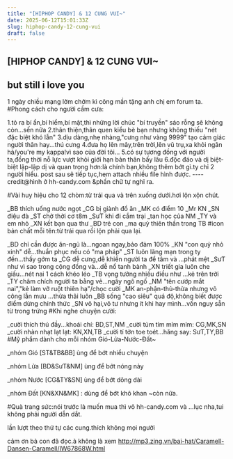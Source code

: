 ```yaml
---
title: "[HIPHOP CANDY] & 12 CUNG VUI~"
date: 2025-06-12T15:01:33Z
slug: hiphop-candy-12-cung-vui
draft: false
---
```


## [HIPHOP CANDY] & 12 CUNG VUI~

## but still i love you

1 ngày chiều mạng lởm chởm kì công mần tặng anh chị em forum ta.
#Phong cách cho người cầm cưa:


	
	


	
	


	
	


	
	


	
	


	
	

1.tỏ ra bí ẩn,bí hiểm,bí mật,thì những lời chúc "bí truyền" sáo rỗng sẽ không còn...sến nữa
2.thân thiện,thân quen kiểu bè bạn nhưng không thiếu "nét đặc biệt khó lẫn"
3.dịu dàng,nhẹ nhàng,"cưng như vàng 9999" tạo cảm giác người thân hay...thú cưng
4.đưa họ lên mây,trên trời,lên vũ trụ,xa khỏi ngân hà/you're my kappa!vì sao của đời tôi...
5.có sự tương đồng với người ta,đồng thời nỗ lực vượt khỏi giới hạn bản thân bấy lâu
6.độc đáo và dị biệt-biệt lập-lập dị và quan trọng hơn:là chính bạn,không thêm bớt gì.ty chỉ 2 người hiểu.
post sau sẽ tiếp tục,hem attach nhiều file hình được.
----credit@hình ở hh-candy.com &phần chữ tự nghĩ ra.

#Vài huy hiệu cho 12 chòm:từ trái qua và trên xuống dưới.hơi lộn xộn chút.


	
	
 
_BB thích uống nước ngọt
_CG bị giành đồ ăn
_MK có điểm 10
_Mr KN
_SN điệu đà
_ST chờ thời cơ t8m
_SưT khi đi cắm trại
_tan học của NM
_TY và em nhỏ
_XN kết bạn qua thư
_BD trẻ con
_ma quỷ thiên thần trong TB
#icon bản chất mỗi tên:từ trái qua rồi lộn phải qua lại.


	
	
 
_BD chỉ cần được ăn-ngủ là...ngoan ngay,bảo đảm 100%
_KN "con quỷ nhỏ xinh" dễ...thuần phục nếu có "ma pháp"
_ST luôn lãng mạn trong ty đến...thấy gớm ta
_CG dễ cưng,dễ khiến người ta để tâm và ...phát mệt
_SưT như vì sao trong cộng đồng và...dễ nổ tanh bành
_XN triết gia luôn che giấu...nét nai 1 cách khéo léo
_TB vọng tưởng nhiều điều như ...kẻ trên trời
_TY châm chích người ta bằng vẻ...ngây ngô ngố
_NM "tên cướp mắt nai","kẻ làm vỡ ruột thiên hạ"/chọc cười
_MK an-phận-thủ-thừa nhưng võ công lẫn mưu ...thừa thãi luôn
_BB sống "cao siêu" quá độ,không biết được điểm dừng chính thức
_SN vô hại,vô tư nhưng ít khi hay mình...vốn nguy sẵn từ trong trứng
#Khi nghe chuyện cười:


	
	


	
	


	
	


	
	

_cười thích thú đầy...khoái chí: BD,ST,NM
_cười tủm tỉm mỉm mỉm: CG,MK,SN
_cười nhàn nhạt lạt lạt: KN,XN,TB
_cười tí tởn toe toét...hăng say: SưT,TY,BB
#Mỹ phẩm dành cho mỗi nhóm Gió-Lửa-Nước-Đất~


	
	
  
_nhóm Gió [ST&TB&BB] ùng để bớt nhiều chuyện


	
	
 
_nhóm Lửa [BD&SưT&NM] ùng để bớt nóng nảy


	
	
 
_nhóm Nước [CG&TY&SN] ùng để bớt dông dài


	
	
 
_nhóm Đất [KN&XN&MK] : dùng để bớt khô khan
~còn nữa.

#Quà trang sức:nói trước là muốn mua thì vô hh-candy.com và ...lục nha,tui không phải người dẫn dắt.


	
	

lần lượt theo thứ tự các cung.thích không mọi người 


	
	


	
	


	
	

cảm ơn bà con đã đọc.à không là xem
http://mp3.zing.vn/bai-hat/Caramell-Dansen-Caramell/IW67868W.html